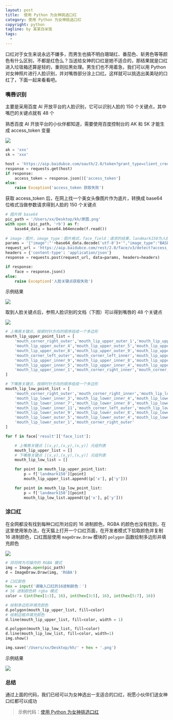 ```yaml
---
layout: post     
title:  使用 Python 为女神挑选口红      
category: 使用 Python 为女神挑选口红  
copyright: python                           
tagline: by 某某白米饭       
tags: 
  - 
---
```


口红对于女生来说永远不嫌多，而男生也搞不明白珊瑚红、番茄色、斩男色等等颜色有什么区别，不都是红色么？当送给女神的口红是她不适合的，那结果就是口红进入垃圾箱还算是轻的，重则拉黑处理。男生们也不用着急，我们可以用 Python 对女神照片进行人脸识别，并对嘴唇部分涂上口红。这样就可以挑选出美美哒的口红了，下面一起来看看吧。
<!--more-->
### 嘴唇识别

主要是采用百度 AI 开放平台的人脸识别，它可以识别人脸的 150 个关键点，其中嘴巴的关键点就有 48 个

熟悉百度 AI 开放平台的小伙伴都知道，需要使用百度控制台的 AK 和 SK 才能生成 access_token 变量

![](http://www.justdopython.com/assets/images/2020/07/kouhong/k_0.png)

```python
ak = 'xxx'
sk = 'xxx'

host = 'https://aip.baidubce.com/oauth/2.0/token?grant_type=client_credentials&client_id=' + ak + '&client_secret=' + sk
response = requests.get(host)
if response:
    access_token = response.json()['access_token']
else:
    raise Exception('access_token 获取失败')
```

获取 access_token 后，在网上找一个美女头像图片作为底片，转换成 base64 位格式当做参数请求得到人脸的 150 个关键点

```python
# 图片转 base64
pic_path = '/Users/xx/Desktop/kh/原图.png'
with open (pic_path, 'rb') as f:
    base64_data = base64.b64encode(f.read())
    
# image：图片，image_type：图片格式，face_field：请求的结果，landmark150为人脸的 150 个关键点
params = '{"image":"'+base64_data.decode('utf-8')+'","image_type":"BASE64","face_field":"landmark150"}'
request_url = 'https://aip.baidubce.com/rest/2.0/face/v3/detect?access_token=' + access_token
headers = {'content-type': 'application/json'}
response = requests.post(request_url, data=params, headers=headers)

if response:
    face = response.json()
else:
    raise Exception('人脸关键点获取失败')
```

示例结果

![](http://www.justdopython.com/assets/images/2020/07/kouhong/k_1.png)

取到人脸关键点后，参照人脸识别的文档（下图）可以得到嘴唇的 48 个关键点

![](http://www.justdopython.com/assets/images/2020/07/kouhong/k_2.png)

```python
# 上嘴唇关键点，按顺时针方向的顺序组成一个多边形
mouth_lip_upper_point_list = [
    'mouth_corner_right_outer','mouth_lip_upper_outer_1','mouth_lip_upper_outer_2','mouth_lip_upper_outer_3',
    'mouth_lip_upper_outer_4','mouth_lip_upper_outer_5','mouth_lip_upper_outer_6','mouth_lip_upper_outer_7',
    'mouth_lip_upper_outer_8','mouth_lip_upper_outer_9','mouth_lip_upper_outer_10','mouth_lip_upper_outer_11',
    'mouth_corner_left_outer','mouth_corner_left_inner','mouth_lip_upper_inner_11','mouth_lip_upper_inner_10',
    'mouth_lip_upper_inner_9','mouth_lip_upper_inner_8','mouth_lip_upper_inner_7','mouth_lip_upper_inner_6',
    'mouth_lip_upper_inner_5','mouth_lip_upper_inner_4','mouth_lip_upper_inner_3','mouth_lip_upper_inner_2',
    'mouth_lip_upper_inner_1','mouth_corner_right_inner','mouth_corner_right_outer'
]

# 下嘴唇关键点，按顺时针方向的顺序组成一个多边形
mouth_lip_low_point_list = [
    'mouth_corner_right_outer','mouth_corner_right_inner','mouth_lip_lower_inner_1','mouth_lip_lower_inner_2',
    'mouth_lip_lower_inner_3','mouth_lip_lower_inner_4','mouth_lip_lower_inner_5','mouth_lip_lower_inner_6',
    'mouth_lip_lower_inner_7','mouth_lip_lower_inner_8','mouth_lip_lower_inner_9','mouth_lip_lower_inner_10',
    'mouth_lip_lower_inner_11','mouth_corner_left_outer','mouth_lip_lower_outer_11','mouth_lip_lower_outer_10',
    'mouth_lip_lower_outer_9','mouth_lip_lower_outer_8','mouth_lip_lower_outer_7','mouth_lip_lower_outer_6',
    'mouth_lip_lower_outer_5','mouth_lip_lower_outer_4','mouth_lip_lower_outer_3','mouth_lip_lower_outer_2',
    'mouth_lip_lower_outer_1','mouth_corner_right_outer'
]

for f in face['result']['face_list']:

    # 上嘴唇关键点 [(x,y),(x,y),(x,y)] 元组列表
    mouth_lip_upper_list = []
    # 下嘴唇关键点 [(x,y),(x,y),(x,y)] 元组列表
    mouth_lip_low_list = []

    for point in mouth_lip_upper_point_list:
        p = f['landmark150'][point]
        mouth_lip_upper_list.append((p['x'], p['y']))

    for point in mouth_lip_low_point_list:
        p = f['landmark150'][point]
        mouth_lip_low_list.append((p['x'], p['y']))
```

### 涂口红

在全网都没有找到每种口红所对应的 16 进制颜色，RGBA 的颜色也没有找到，在这里使用笨办法，在天猫上打开一个口红页面，在开发者模式下拾取颜色并复制 16 进制颜色，口红图层使用 `mageDraw.Draw` 模块的 `polygon` 函数绘制多边形并填充颜色

![](http://www.justdopython.com/assets/images/2020/07/kouhong/k_3.png)

```python
# 将将转为可操作的 RGBA 模式
img = Image.open(pic_path)
d = ImageDraw.Draw(img, 'RGBA')

# 口红颜色
hex = input('请输入口红的16进制颜色：')
# 16 进制颜色转 rgba 模式
color = (int(hex[1:3], 16), int(hex[3:5], 16), int(hex[5:7], 16))

# 绘制多边形并填充颜色
d.polygon(mouth_lip_upper_list, fill=color)
# 绘制边框并填充颜色
d.line(mouth_lip_upper_list, fill=color, width = 1)

d.polygon(mouth_lip_low_list, fill=color)
d.line(mouth_lip_low_list, fill=color, width=1)
img.show()

img.save('/Users/xx/Desktop/kh/' + hex + '.png')

```

示例结果

![](http://www.justdopython.com/assets/images/2020/07/kouhong/k_4.gif)

### 总结

通过上面的代码，我们已经可以为女神选出一支适合的口红，祝愿小伙伴们送女神口红都可以成功

> 示例代码：[使用 Python 为女神挑选口红](https://github.com/JustDoPython/python-examples/tree/master/moumoubaimifan/kouhong)